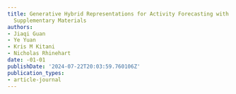 ```yaml
---
title: Generative Hybrid Representations for Activity Forecasting with No-Regret Learning
  Supplementary Materials
authors:
- Jiaqi Guan
- Ye Yuan
- Kris M Kitani
- Nicholas Rhinehart
date: -01-01
publishDate: '2024-07-22T20:03:59.760106Z'
publication_types:
- article-journal
---
```

